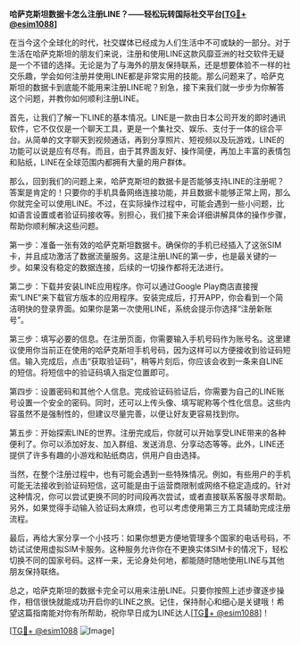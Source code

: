 **哈萨克斯坦数据卡怎么注册LINE？——轻松玩转国际社交平台[[TG💪+ @esim1088](https://t.me/s/esim1088)]**

在当今这个全球化的时代，社交媒体已经成为人们生活中不可或缺的一部分。对于生活在哈萨克斯坦的朋友们来说，注册和使用LINE这款风靡亚洲的社交软件无疑是一个不错的选择。无论是为了与海外的朋友保持联系，还是想要体验不一样的社交乐趣，学会如何注册并使用LINE都是非常实用的技能。那么问题来了，哈萨克斯坦的数据卡到底能不能用来注册LINE呢？别急，接下来我们就一步步为你解答这个问题，并教你如何顺利注册LINE。

首先，让我们了解一下LINE的基本情况。LINE是一款由日本公司开发的即时通讯软件，它不仅仅是一个聊天工具，更是一个集社交、娱乐、支付于一体的综合平台。从简单的文字聊天到视频通话，再到分享照片、短视频以及玩游戏，LINE的功能可以说是应有尽有。而且，由于其界面友好、操作简便，再加上丰富的表情包和贴纸，LINE在全球范围内都拥有大量的用户群体。

那么，回到我们的问题上来，哈萨克斯坦的数据卡是否能够支持LINE的注册呢？答案是肯定的！只要你的手机具备网络连接功能，并且数据卡能够正常上网，那么你就完全可以使用LINE。不过，在实际操作过程中，可能会遇到一些小问题，比如语言设置或者验证码接收等。别担心，我们接下来会详细讲解具体的操作步骤，帮助你顺利解决这些问题。

第一步：准备一张有效的哈萨克斯坦数据卡。确保你的手机已经插入了这张SIM卡，并且成功激活了数据流量服务。这是注册LINE的第一步，也是最关键的一步。如果没有稳定的数据连接，后续的一切操作都将无法进行。

第二步：下载并安装LINE应用程序。你可以通过Google Play商店直接搜索“LINE”来下载官方版本的应用程序。安装完成后，打开APP，你会看到一个简洁明快的登录界面。如果你是第一次使用LINE，系统会提示你选择“注册新账号”。

第三步：填写必要的信息。在注册页面，你需要输入手机号码作为账号名。这里建议使用你当前正在使用的哈萨克斯坦手机号码，因为这样可以方便接收到验证码短信。输入完成后，点击“获取验证码”，稍等片刻后，你应该会收到一条来自LINE的短信。将短信中的验证码填入指定位置即可。

第四步：设置密码和其他个人信息。完成验证码验证后，你需要为自己的LINE账号设置一个安全的密码。同时，还可以上传头像、填写昵称等个性化信息。这些内容虽然不是强制性的，但建议尽量完善，以便让好友更容易找到你。

第五步：开始探索LINE的世界。注册完成后，你就可以开始享受LINE带来的各种便利了。你可以添加好友、加入群组、发送消息、分享动态等等。此外，LINE还提供了许多有趣的小游戏和贴纸商店，供用户自由选择。

当然，在整个注册过程中，也有可能会遇到一些特殊情况。例如，有些用户的手机可能无法接收到验证码短信，这可能是由于运营商限制或网络不稳定造成的。针对这种情况，你可以尝试更换不同的时间段再次尝试，或者直接联系客服寻求帮助。另外，如果觉得手动输入验证码太麻烦，也可以考虑使用第三方工具辅助完成注册流程。

最后，再给大家分享一个小技巧：如果你想更方便地管理多个国家的电话号码，不妨试试使用虚拟SIM卡服务。这种服务允许你在不更换实体SIM卡的情况下，轻松切换不同的国家号码。这样一来，无论身处何地，都能随时随地使用LINE与其他朋友保持联络。

总之，哈萨克斯坦的数据卡完全可以用来注册LINE。只要你按照上述步骤逐步操作，相信很快就能成功开启你的LINE之旅。记住，保持耐心和细心是关键哦！希望这篇指南能对你有所帮助，祝你早日成为LINE达人[[TG💪+ @esim1088](https://t.me/s/esim1088)]！

[[TG💪+ @esim1088](https://t.me/s/esim1088) ![Image](https://i.postimg.cc/4NQfJmqS/Snipaste-2025-05-13-00-14-12.png)]